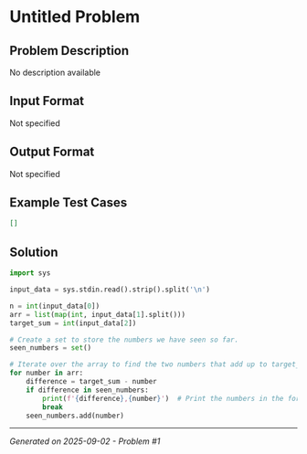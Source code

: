 # Untitled Problem

## Problem Description
No description available

## Input Format
Not specified

## Output Format
Not specified

## Example Test Cases
```json
[]
```

## Solution
```python
import sys

input_data = sys.stdin.read().strip().split('\n')

n = int(input_data[0])
arr = list(map(int, input_data[1].split()))
target_sum = int(input_data[2])

# Create a set to store the numbers we have seen so far.
seen_numbers = set()

# Iterate over the array to find the two numbers that add up to target_sum.
for number in arr:
    difference = target_sum - number
    if difference in seen_numbers:
        print(f'{difference},{number}')  # Print the numbers in the format required
        break
    seen_numbers.add(number)
```

---
*Generated on 2025-09-02 - Problem #1*